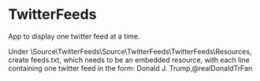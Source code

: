 # TwitterFeeds
App to display one twitter feed at a time.

Under \Source\TwitterFeeds\Source\TwitterFeeds\TwitterFeeds\Resources, create feeds.txt, which needs to be an embedded resource, with each line containing one twitter feed in the form:
Donald J. Trump,@realDonaldTrFan

